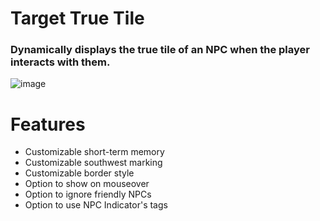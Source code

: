 # Target True Tile
### Dynamically displays the true tile of an NPC when the player interacts with them.
![image](https://github.com/Notloc/runelite-target-true-tile/assets/23246298/0efbb355-2197-4022-87f5-6d591ae205ff)

# Features
* Customizable short-term memory
* Customizable southwest marking
* Customizable border style
* Option to show on mouseover
* Option to ignore friendly NPCs
* Option to use NPC Indicator's tags
